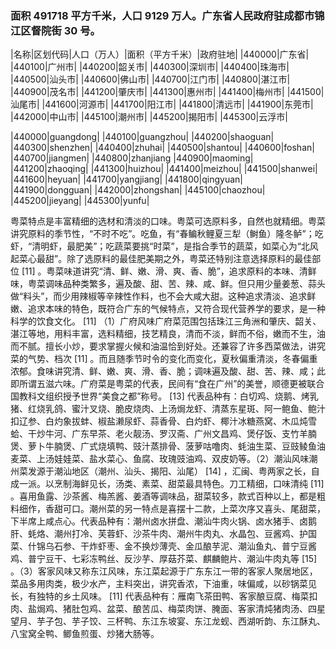 ### 面积 491718 平方千米，人口 9129 万人。广东省人民政府驻成都市锦江区督院街 30 号。

<!-- ||||| -->

|名称|区划代码|人口（万人）|面积（平方千米）|政府驻地| |440000|广东省| |440100|广州市| |440200|韶关市| |440300|深圳市| |440400|珠海市| |440500|汕头市| |440600|佛山市| |440700|江门市| |440800|湛江市| |440900|茂名市| |441200|肇庆市| |441300|惠州市| |441400|梅州市| |441500|汕尾市| |441600|河源市| |441700|阳江市| |441800|清远市| |441900|东莞市| |442000|中山市| |445100|潮州市| |445200|揭阳市| |445300|云浮市|

|440000|guangdong| |440100|guangzhou| |440200|shaoguan| |440300|shenzhen| |440400|zhuhai| |440500|shantou| |440600|foshan| |440700|jiangmen| |440800|zhanjiang |440900|maoming| |441200|zhaoqing| |441300|huizhou| |441400|meizhou| |441500|shanwei| |441600|heyuan| |441700|yangjiang| |441800|qingyuan| |441900|dongguan| |442000|zhongshan| |445100|chaozhou| |445200|jieyang| |445300|yunfu|

 <!-- * 粤菜，即广东地方风味菜，是中国的四大菜系之一，包括广州菜（也称广府菜）、潮州菜（也称潮汕菜）、东江菜（也称客家菜）、高凉菜、湛江菜。
 * 
 * 广州菜（也称广府菜）-代表样式：
 * 白切鸡、烧鹅、烤乳猪、脆皮烧肉、红烧乳鸽、蜜汁叉烧、上汤焗龙虾、清蒸石斑鱼、阿一鲍鱼、鲍汁扣辽参、白灼虾、广东早茶、椰汁冰糖燕窝、干炒牛河、老火靓汤、广州文昌鸡、煲仔饭、广式烧填鸭、豉汁蒸排骨、鱼头豆腐汤、菠萝咕噜肉、蚝油生菜、香煎芙蓉蛋、鼎湖上素、烟筒白菜、鱼香茄子煲、太爷鸡、赛螃蟹、香芋扣肉、南乳粗斋煲、菜胆炖鱼翅、麒麟鲈鱼
 * 
 * 潮州菜（也称潮汕菜）-代表样式：
 * 潮式“打冷”
潮州打冷是属于潮州菜中的一个大众化分支，泛指一般的潮州大排档所经营的饮食。它走的是平民路线，与各高档酒楼里那做工精细价格高昂的潮州菜有所区别。潮州打冷这个名称源自香港，现慢慢为内地人所接受。 [16] 潮州冻红蟹、鱼饭、生腌咸虾蛄、还有“卤鹅”，都是潮州特色菜，在潮汕人的家常菜当中，有四种是肯定有的，潮式卤水、潮式生腌、潮式小炒，还有被称为潮式“打冷”。什么叫做潮州“打冷”，就是把新鲜海鲜蒸熟，等凉冻后沾香蒜油或豆酱（广东普宁做的尤为出名）吃，风味别致，没有腥味，反而格外鲜美。这种做法由先前渔民于无意间发现的，从而流传了下来。
厚菇芥菜
厚菇芥菜是一道传统的潮汕菜，用呈圆形状似包菜的包心大芥菜来做，据说这种芥菜原产于潮汕地区，我在深圳看到有些超市甚至直接将其标为潮州芥菜。冬季是包心芥菜收获的季节，潮汕人会大量地用它来腌制咸菜，咸菜可是潮汕人生活中必不可缺的，下粥、入菜都离不开它。
麒麟鲍片
“麒麟鲍片”是借鉴传统潮州菜“生炊麒麟鱼”而创新出来的新派潮菜，但比之更加高档，无论在色、香、味、型上，都更上一个档次。
归参熬猪腰
党参味甘性平，可健脾补肺，益气养血，生津止渴；当归味甘辛，性温，可补血活血，调经止痛，润肠通便。与猪腰等合煲，对因血虚而面色指甲无华、头昏心悸、月经不调、寒凝血滞、冠心病、心绞痛等病症颇有疗效。
龟裙点点红
龟裙味咸，性平；枸杞味甘，性平。食用本品，可滋补肝肾，润肺明目，祛虚劳咳嗽，可除肝肾亏损、腰膝酸软、头晕目眩、痈肿等症状。
七彩金盏
做法：
1、春卷皮敷贴蛋挞印模内，剪去多余外皮，用中大滚油炸至金黄即成金盏。
2、把炸松子外的馅料放入滚水中焯片刻，过冷河，沥干。
3、烧热油一汤匙，爆透馅料，加入姜汁、调味料兜炒十余下，埋芡，放入金盏内，撒下炸松子即成。
冻肉
此菜晶莹透澈如水晶，味鲜软滑，入口即化，肥而不腻，以鱼露、香菜佐食，风味特殊，是潮州地方冬令凉菜名品。
豆角炒肉松
做法：
1、青豆角摘去头尾，洗净切碎。
2、葱洗净，切碎。
3、脢头肉洗净，抹干水剁碎，加腌料腌10分钟。
4、下油1汤匙，放下青豆炒透，加入2汤匙水炒熟铲起。
5、下油3汤匙，放下脢头肉及蒜茸，炒至脢头肉熟时，加入沙爹酱炒数下，加入调味料炒片刻，下青豆角同炒至汁干，加入葱炒匀，埋芡上碟。
麒麟送子
虾子味甘性温，含钙、磷、铁、蛋白质及碳水化合物，有通血脉的功效。
芹菜吊片
特点：香、嫩、鲜美。
清炖鳗鲡汤
河鳗、枸杞味甘，性平；虾米味甘，性温。本品可补虚祛弱，益精明目，滋阴补血，壮阳补肾，还可强健腰膝，对于风湿痹痛、头晕目眩、视物昏糊、消渴等病症有一定疗效。
清冽橄榄肺
猪肺味甘，性平，可补肺，治咳嗽，止咳，止血；橄榄味甘涩，性平，能清肺利咽，生津，解毒，去咽喉肿痛，开胃下气。故本品有清肺、解毒、止咳、解除吸烟引起之咳嗽和咽喉肿痛等疗效。
酸辣青蚝
做法：
1、青蚝（青口）刷干净，沥干水分。
2、蒜头去衣，拍碎。
3、烧热油，爆香蒜，倾入青蚝，大火炒至张开口即捞出，除去无肉的一边壳，煮汁取两汤匙留用。
4、原镬烧热，加少许油，下调匀的酸辣汁料及2汤匙的煮汁，微滚时倾入青蚝，熄火，迅速兜匀上碟。番芫荽装饰。
三色野生斑
黑斑鱼味甘，性平；石膏味甘，性大寒；黄芪味甘，性温。本品有清热泻火、除烦止渴、温中益气之功效，也是收敛生肌之良药。
七彩冻鸭丝
做法：
1、烧鸭除去骨和油脂，切粗条。
2、冬菇浸透，揸干水，加入少许油、生抽、糖拌匀，蒸熟，切丝。
3、西芹、甘笋洗净切丝，放入滚水中焯过，捞出，沥干水分。
4、汁料用文火煮滚备用。
5、米粉放入滚油中炸脆，放碟中央，将各材料放上，最后放入烧鸭丝，食时淋上汁料。
甲子鱼丸
甲子鱼丸是潮汕地区陆丰市甲子镇的有名特产，历史悠久，制作技术精湛，味道鲜美，由于甲子镇地理得天独厚，拥有全国一级渔港——甲子渔港，取材方便，在宋朝年间就开始有制作，经过这么多年的历史，一直传承至今。
千层肉
做法：
1、把四只猪耳洗净、叠起（因猪耳一端厚、一端薄，叠时要叠得平稳，才可扎实）、卷成筒形、用绳仔扎实，放落滚水中煮十分钟，取起洗一洗。
2、把调味放入煲内煲滚，放下猪耳煲滚后，慢火煲月念，约需一小时半，取起。冷后放入雪柜雪三小时，除去绳，扫一油。
3、将猪耳切最薄片上碟，淋上少许汁及麻油，吃时可蘸蒜茸米醋（蒜茸加入少许米醋）。
清蒸海上鲜
用来清蒸的鱼，最好是新鲜的游水鱼，以十二两重最佳。倘若较大条或肉厚者，可以背鳍为界，贴着中骨，在背腹两边各划一刀，再塞入葱段清蒸，肉质才会嫩滑。
牛肉炒芥蓝
这道菜是潮菜中，家常菜中的代表。潮汕人喜爱牛肉，牛肉的做法有多种多样。而芥蓝又是潮汕人最喜欢的家常蔬菜。于是，当芥蓝遇到牛肉，这道名菜就这么出来了。芥蓝和牛肉，在潮汕地区是一对分不开的搭档。牛肉的鲜嫩，芥蓝的清甜香脆，搭配到一起就把两者的美味最大地发挥出来。牛肉和芥蓝同样被运用到潮汕的湿炒牛河之中。 [17]
翻沙芋
芋头，是潮汕人喜爱的一种食材。每年在临近中秋节的时候，芋头的口感最为蓬松。把中秋芋头做成翻砂芋，是每年中秋节聚餐时的必备佳肴。 [18]
翻砂，是一种料理方法。给食材裹上一层脆甜的糖衣。翻砂芋香喷喷的气味，松软的口感无疑是这种料理方法的极致代表作。
苦瓜排骨汤
潮汕人喜爱苦瓜。在炎炎夏日，清新、凉血的苦瓜经常被潮汕的贤惠妈妈熬成汤，给自己的丈夫和孩子作为清凉补的例汤。 [18]
苦瓜熬排骨，是一道常见的汤水。苦瓜、黄豆再加上肉类，一般都可以熬成美味的汤。肉类最常见的就是猪骨，还有人用甲鱼。
白果甜芋泥
在正宗的潮州宴席上，通常会上十二道菜肴，而头尾菜肴必为甜食，因为潮汕人讲究“甜头甜尾”的意头，其中芋泥是作为最后一道压轴菜出现的。龟裙味咸，性平；枸杞味甘，性平。食用本品，可滋补肝肾，润肺明目，祛虚劳咳嗽，可除肝肾亏损、腰膝酸软、头晕目眩、痈肿等症状。
 * 东江菜（也称客家菜）-代表样式：
盐焗鸡、酿豆腐、梅菜扣肉、焖猪肉、黄金酥丸、碌鹅、腊味
东江盐焗鸡
东江盐焗鸡是东江菜肴传统特色的一大名菜，相传来源于东江惠阳盐场，距今已有三百多年历史，当时人们用盐储存煮熟的鸡，为的是使其不变味，能较长时间保管。有一次，惠州盐商设宴请客，厨师以盐焗鸡取代了习惯的腌食方法，其味绝佳，客人大加赞赏，遂流传开来，成了一道名菜。制作采用300年前的古法，皮脆、肉滑、骨香、味浓 [6] 。
后来人们发现如此储存起来的鸡不但不变味，还特别甘香鲜美，于是便发展成了一道名菜，叫东江盐焗鸡。这道菜的特点是：皮脆、肉滑、骨香、味浓。正宗的制法是将鸡剥净，晾干水分，用精盐擦匀鸡腔，加入葱、八角。先用刷油的砂纸包裹鸡身，再包上一层素净砂纸。旺火烧热炒锅，下粗盐炒热至略呈红色时，填入砂锅，把鸡放在盐上再填热盐盖满，用文火翱熟即可。
东江酿豆腐
东江酿豆腐源于古时中原人包饺子的习惯，因迁徙到岭南无麦可包饺子，逢年过节，便想出了酿豆腐的吃法。因岭南有黄豆而少面，所以前人用制作过黄豆即是豆腐包饺子而得来。豆腐用煎、酿、煲等制法，原煲上桌，热气腾腾，味香汁浓，玲珑剔透，极具食相。
东江酿豆腐的制法精细，首先是选用嫩滑的东江山水豆腐，将豆腐切成小块。把猪肉、鱼肉、虾米细剁成肉泥，加上配料，搅拌成肉馅。接着取每块豆腐在中间挖一小洞，置入肉馅。最后用中火烧热炒镬，把酿豆腐煎至两面金黄色取出，放入砂煲，再次加入上汤、配料，用中火焖熟，下老抽调色加葱花、鱼末等便成。 [7]
东坡梅菜扣肉
惠州梅菜是惠州独有的传统特产，而这款“东坡梅菜扣肉”据说与苏东坡有关。北宋年间，苏东坡居惠州时，专门选派两位名厨远道至杭州西湖学习“东坡扣肉”的制作，学成返惠后，因地制宜，取材本地特产梅菜加以改良，制成“东坡梅菜扣肉”。如此搭配做出的扣肉肉烂味香，吃起来咸中略带甜味，肥而不腻，深受广大惠州市民的欢迎，一时，成为惠州宴席上的美味菜肴。 [8]
东江龙蚬
东江过去是粤东地区的主要航运河道和交通要道，航船如梭。东江水质清纯，水流平缓，因而盛产河蚬，船工常下河捞蚬，腌后食用，后来东江船工配以青绿蒜薹，发明了清炒河蚬的吃法，成为东江菜系最知名的小鲜。
西湖听韵
苏东坡被贬惠州后，妻妾大多散去，惟侍妾王朝云紧紧相随。王朝云善歌舞、音乐，常在惠州西湖泗洲塔下为东坡奏琵琶，读乐填诗。东坡常感怀于此，遂以虾为原料，自创了这道“琵琶虾”，以示知音、佳肴、美景与雅乐同韵。
东江酥丸
苏东坡性情豪放，诗词常得罪权贵，几度遭贬。一次，苏东坡退朝回家，指着腹部问妻妾：“我这里有些什么？”一答：“文章。”一说：“见识。”王朝云却笑道：“一肚子的不合时宜。”东坡赞道：“知我者，惟朝云也！”苏东坡后将杭州酥肉改良为肉丸，取名为“不合时宜”，后人称为“东江酥丸”，也称作“东江苏丸”。
东坡西湖莲
王朝云善解人意，独具一种清新洁雅的气质，是苏东坡的患难之交，两人感情至深。苏东坡携王朝云来惠州时已是年近花甲，朝云也已憔悴不堪，苏东坡常希望王朝云美貌常驻，于是用芦荟、西湖莲子等颇有养颜功效的原料，独创成了这道名菜，常亲自下橱烹与朝云享。
西湖醋鱼
与杭州的“西湖醋鱼”来历不同，相传苏东坡有意改良东江菜，下厨烹鱼时，特意滴了几滴惠州陈醋，以解油腻，成就了这道与杭州“西湖醋鱼”齐名的佳肴。
八宝窝全鸭
与盐焗鸡堪称东江菜中的“双绝”。这款菜是用糯米、香菇、莲子、虾米、鱿鱼、肉粒、咸蛋等各种原料作馅，填入鸭腔内，经过氽、煲、蒸的手续巧制而成，以上汤佐食，浓郁芬香，软滑可口，尤受日本客人欢迎。
鲫鱼煎蛋
四两左右的鲫鱼三条洗净。（鱼肚内的黑膜一定洗掉）起洗干净油锅，锅热后放鱼煎至两面金黄即可。砂锅加开水，将煎过的鱼放入，开大火（为把鱼中的胶原蛋白炖出来）。当汤色变白时，关小火。这时可加入煎好的荷包蛋，煮开。再开锅。加盐，味精，胡椒粉即可。
冬季狗肉煲
狗肉吃法很多，可焖、可炒、可炖，而惠州人的习惯，却以“开煲狗肉”最爱人们欢迎。惠州人喜欢用禾草先将刹好的狗烧至金黄颜色，然后斩件，将狗肉放入热锅中炒干血水，盛起待用，将锅洗净，放入花生油，将狗肉用香料、味料爆透，加入汤味以及广东老陈皮、老姜，再用瓦煲慢火煲至熟。俗话说：“狗肉滚三滚，神仙都企不稳（站不稳）”，煲狗肉时阵阵香味扑鼻，令人垂涎欲滴，所以，惠州人称狗肉为“香肉”，且有“吃狗肉当棉被”之说。
炒东坡
即炒猪大肠具有广泛代表性的客家特色美食。“炒猪大肠”又是一道苏东坡喜爱的客家菜，相传苏东坡在贬谪途中经江西赣州（同属客家地区）初尝此菜时就被其独特的风味倾倒。寓惠州后念念不忘此菜那特有的韵味，每饮必以炒大肠佐酒，百姓见其如此如痴如醉，常用炒大肠换取其墨宝，有的干脆就称此菜为“炒东坡”。

 * 高凉菜-代表样式：
 * 茂名白切鸡、湛江白斩鸡、阳江白切鸡、化州香油鸡
 * 
湛江菜-代表样式：

白切沙姜鸡
湛江菜的代表，果然不同凡响，一端上桌光凭金黄油亮的外表就让记者在心中打了10分，挟一块入口，皮爽肉滑，鸡香味非常浓郁。吃的时候蘸一点沙姜酱油汁，更是“惹味”。据“茂港渔村”的大厨介绍，这些湛江鸡真正是从湛江农家收购过来，挑选的都是阉过的公鸡，一般需养200多天后才可食用，所以肉质特别嫩滑。再来上一碗用鸡油拌的米饭、一碟清淡的青菜，这便是最正宗的粤西人家农家饭，简单又不失美味。
白灼水东芥菜
水东芥菜在电白原产地定点收购，天然无污染，色泽翠绿爽口鲜甜，只要用清水焯一下就可上桌，入口甘甜爽脆，没有任何渣，更没有一丁点苦味。
豆芽炒海蜇
：选用自传统的绿豆芽，不用激素培育，白嫩、幼细、爽口。海蜇也是湛江电白一带的海蜇，用传统方法处理后，保证原味。两者猛火爆炒即可，新鲜爽口，一道极其普通的家常小菜，却因用料的精良而带出了山珍海味难以比拟的鲜味。
香煎天然虾皇
虾的个头很大，入口却清甜无比，肉质结实弹牙，让爱虾的人大呼过瘾。
焗番薯芋头
很农家的一道菜，表皮是层糖浆，薄薄的、脆脆的，里面则很粉，不像潮汕番薯那样甜，即使多吃几块也不会觉得腻。
干煎白仓鱼
鲳鱼在煎制之间稍加腌制，一来去腥，二来提鲜。大块的鱼肉吃起来很过瘾，几乎没有鱼刺，外酥里嫩，吃的时候不用加任何调料，要的就是那最原始的鲜美。
拌粉
俗称腌粉，是广东湛江市徐闻县以及福建闽东地区四季皆宜的汉族小吃，拌粉即“腌”即吃，食用虽方便，但原料（粉丝）的制作过程却颇为复杂。最为讲究的，要数是迈陈村所产的粉丝。先在清水中浸泡大米24小时，取出磨成粉后，用特制器具将水压干，煮米粉至半熟、捞起，放在石臼中舂软、拌和。然后，把米粉装进特制机具里，压出粉丝，经滚水中烫熟，再用冷水浸一两个钟头，捞起便成。粉丝在选料上也很考究，太差或太粘的米都不成。一些外地大米不易制作，只有徐闻本地出产的大米才是上等的原料，才能生产出上等的粉丝：丝细、色好、柔韧、不黏糊、不断丝。 [2]
树叶搭
又名树叶饼，原为过年时徐闻县民间制作的食品，此饼制作时，先取糯米用清水浸泡，磨成米粉，用糖水把少部分米粉搅和成泥状，捏成一个个扁圆体——俗称“饼婆”；把“饼婆”放在糖水中煮熟后捞起，与余下的米粉搅拌均匀，若太干则加添煮过“饼婆”的糖水，使其成为膏状的“粉泥”；再取“粉泥”用手指捏成一个个扁圆形的饼坯，中间包上馅——馅为炒过的、掺糖的花生米、椰丝、瓜籽及冬瓜糖等——然后，在其外层（两面）贴上具有特殊香味的菠萝蜜树叶，蒸熟，这就是“树叶搭”。 -->

粤菜特点是丰富精细的选材和清淡的口味。粤菜可选原料多，自然也就精细。粤菜讲究原料的季节性，“不时不吃”。吃鱼，有“春鳊秋鲤夏三犁（鲥鱼）隆冬鲈”；吃虾，“清明虾，最肥美”；吃蔬菜要挑“时菜”，是指合季节的蔬菜，如菜心为“北风起菜心最甜”。除了选原料的最佳肥美期之外，粤菜还特别注意选择原料的最佳部位 [11] 。粤菜味道讲究“清、鲜、嫩、滑、爽、香、脆”，追求原料的本味、清鲜味，粤菜调味品种类繁多，遍及酸、甜、苦、辣、咸、鲜。但只用少量姜葱、蒜头做“料头”，而少用辣椒等辛辣性作料，也不会大咸大甜。这种追求清淡、追求鲜嫩、追求本味的特色，既符合广东的气候特点，又符合现代营养学的要求，是一种科学的饮食文化。 [11] （1）广府风味广府菜范围包括珠江三角洲和肇庆、韶关、湛江等地，用料丰富，选料精细，技艺精良，清而不淡，鲜而不俗，嫩而不生，油而不腻。擅长小炒，要求掌握火候和油温恰到好处。还兼容了许多西菜做法，讲究菜的气势、档次 [11] 。而且随季节时令的变化而变化，夏秋偏重清淡，冬春偏重浓郁。食味讲究清、鲜、嫩、爽、滑、香、脆；调味遍及酸、甜、苦、辣、咸；此即所谓五滋六味。广府菜是粤菜的代表，民间有“食在广州”的美誉，顺德更被联合国教科文组织授予世界“美食之都”称号。 [13] 代表品种有：白切鸡、烧鹅、烤乳猪、红烧乳鸽、蜜汁叉烧、脆皮烧肉、上汤焗龙虾、清蒸东星斑、阿一鲍鱼、鲍汁扣辽参、白灼象拔蚌、椒盐濑尿虾、蒜香骨、白灼虾、椰汁冰糖燕窝、木瓜炖雪蛤、干炒牛河、广东早茶、老火靓汤、罗汉斋、广州文昌鸡、煲仔饭、支竹羊腩煲、萝卜牛腩煲、广式烧填鸭、豉汁蒸排骨、菠萝咕噜肉、蚝油生菜、豆豉鲮鱼油麦菜、上汤娃娃菜、盐水菜心、鱼腐、玫瑰豉油鸡、双皮奶等。（2）潮汕风味潮州菜发源于潮汕地区（潮州、汕头、揭阳、汕尾） [14] ，汇闽、粤两家之长，自成一派。以烹制海鲜见长，汤类、素菜、甜菜最具特色。刀工精细，口味清纯 [11] 。喜用鱼露、沙茶酱、梅羔酱、姜酒等调味品，甜菜较多，款式百种以上，都是粗料细作，香甜可口。潮州菜的另一特点是喜摆十二款，上菜次序又喜头、尾甜菜，下半席上咸点心。代表品种有：潮州卤水拼盘、潮汕牛肉火锅、卤水猪手、卤鹅肝、蚝烙、潮州打冷、芙蓉虾、沙茶牛肉、潮州牛肉丸、水晶包、豆酱鸡、护国菜、什锦乌石参、干炸虾枣、金不换炒薄壳、金瓜酿芋泥、潮汕鱼丸、普宁豆酱鸡、普宁豆干、七彩冻鸭丝、反沙芋、厚菇芥菜、麒麟鲍片、潮汕牛肉丸等 [15] 。（3）客家风味又称东江风味，东江菜起源于广东东江一带的客家人聚居地区，菜品多用肉类，极少水产，主料突出，讲究香浓，下油重，味偏咸，以砂锅菜见长，有独特的乡土风味。 [11] 代表品种有：雁南飞茶田鸭、客家酿豆腐、梅菜扣肉、盐焗鸡、猪肚包鸡、盆菜、酿苦瓜、梅菜肉饼、腌面、客家清炖猪肉汤、四星望月、芋子包、芋子饺、三杯鸭、东江东坡宴、东江龙蚬、西湖听韵、东江酥丸、八宝窝全鸭、鲫鱼煎蛋、炒猪大肠等。
